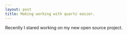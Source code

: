 ```yaml
---
layout: post
title: Making working with quartz easier. 
---
```


Recently I stared working on my new open source project.   